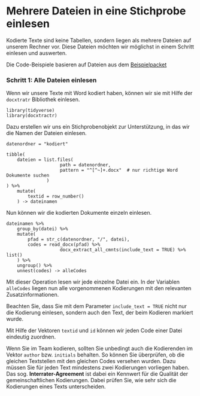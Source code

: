 # Mehrere Dateien in eine Stichprobe einlesen

Kodierte Texte sind keine Tabellen, sondern liegen als mehrere Dateien auf unserem Rechner vor. Diese Dateien möchten wir möglichst in einem Schritt einlesen und auswerten. 

Die Code-Beispiele basieren auf Dateien aus dem [Beispielpacket](https://moodle.zhaw.ch/mod/resource/view.php?id=485346)

### Schritt 1: Alle Dateien einlesen 

Wenn wir unsere Texte mit Word kodiert haben, können wir sie mit Hilfe der `docxtratr` Bibliothek einlesen. 

```
library(tidyverse)
library(docxtractr)
```

Dazu erstellen wir uns ein Stichprobenobjekt zur Unterstützung, in das wir die Namen der Dateien einlesen.

```
datenordner = "kodiert"

tibble(
    dateien = list.files(
                    path = datenordner, 
                    pattern = "^[^~]+.docx"  # nur richtige Word Dokumente suchen
               )
) %>% 
    mutate(
        textid = row_number()
    ) -> dateinamen
```

Nun können wir die kodierten Dokumente einzeln einlesen. 

```
dateinamen %>% 
    group_by(datei) %>% 
    mutate(
        pfad = str_c(datenordner, "/", datei),
        codes = read_docx(pfad) %>% 
                    docx_extract_all_cmnts(include_text = TRUE) %>% list()
    ) %>% 
    ungroup() %>% 
    unnest(codes) -> alleCodes
```

Mit dieser Operation lesen wir jede einzelne Datei ein. In der Variablen `alleCodes` liegen nun alle vorgenommenen Kodierungen mit den relevanten Zusatzinformationen. 

Beachten Sie, dass Sie mit dem Parameter ``include_text = TRUE`` nicht nur die Kodierung einlesen, sondern auch den Text, der beim Kodieren markiert wurde. 

Mit Hilfe der Vektoren `textid` und `id` können wir jeden Code einer Datei eindeutig zuordnen. 

Wenn Sie im Team kodieren, sollten Sie unbedingt auch die Kodierenden im Vektor ``author`` bzw. ``initials`` behalten. So können Sie überprüfen, ob die gleichen Textstellen mit den gleichen Codes versehen wurden. Dazu müssen Sie für jeden Text mindestens zwei Kodierungen vorliegen haben. Das sog. **Interrater-Agreement** ist dabei ein Kennwert für die Qualität der gemeinschaftlichen Kodierungen. Dabei prüfen Sie, wie sehr sich die  Kodierungen eines Texts unterscheiden.
